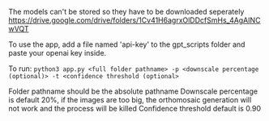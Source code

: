 The models can't be stored so they have to be downloaded seperately
https://drive.google.com/drive/folders/1Cv41H6agrxOlDDcfSmHs_4AgAINCwVQT

To use the app, add a file named 'api-key' to the gpt_scripts folder and paste your openai key inside.

To run: `python3 app.py <full folder pathname> -p <downscale percentage (optional)> -t <confidence threshold (optional>`

Folder pathname should be the absolute pathname
Downscale percentage is default 20%, if the images are too big, the orthomosaic generation will not work and the process will be killed
Confidence threshold default is 0.90
